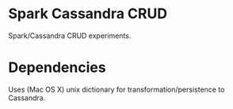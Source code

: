 # Spark Cassandra CRUD
Spark/Cassandra CRUD experiments.


# Dependencies
Uses (Mac OS X) unix dictionary for transformation/persistence to Cassandra.

